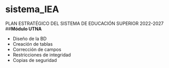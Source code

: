 # sistema_IEA
PLAN ESTRATÉGICO DEL SISTEMA DE EDUCACIÓN SUPERIOR 2022-2027
##**Módulo UTNA**
* Diseño de la BD
* Creación de tablas
* Corrección de campos
* Restricciones de integridad
* Copias de seguridad
